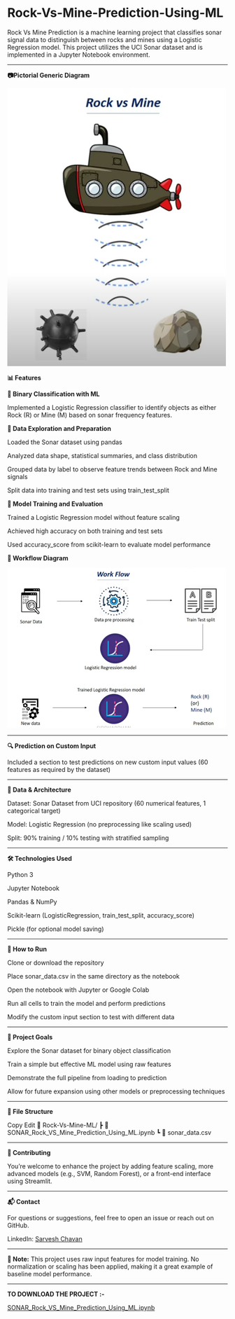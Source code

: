 # Rock-Vs-Mine-Prediction-Using-ML
Rock Vs Mine Prediction is a machine learning project that classifies sonar signal data to distinguish between rocks and mines using a Logistic Regression model. This project utilizes the UCI Sonar dataset and is implemented in a Jupyter Notebook environment.

---

**📷Pictorial Generic Diagram**

<img src="g1.png" alt="Match Analysis" width="500"/>

**📊 Features**

**🧠 Binary Classification with ML**

Implemented a Logistic Regression classifier to identify objects as either Rock (R) or Mine (M) based on sonar frequency features.

**📂 Data Exploration and Preparation**

Loaded the Sonar dataset using pandas

Analyzed data shape, statistical summaries, and class distribution

Grouped data by label to observe feature trends between Rock and Mine signals

Split data into training and test sets using train_test_split

**🎯 Model Training and Evaluation**

Trained a Logistic Regression model without feature scaling

Achieved high accuracy on both training and test sets

Used accuracy_score from scikit-learn to evaluate model performance

**🏢 Workflow Diagram**

<img src="g2.png" alt="Match Analysis" width="500"/>

---

**🔍 Prediction on Custom Input**

Included a section to test predictions on new custom input values (60 features as required by the dataset)

---

**🧩 Data & Architecture**

Dataset: Sonar Dataset from UCI repository (60 numerical features, 1 categorical target)

Model: Logistic Regression (no preprocessing like scaling used)

Split: 90% training / 10% testing with stratified sampling

---

**🛠️ Technologies Used**

Python 3

Jupyter Notebook

Pandas & NumPy

Scikit-learn (LogisticRegression, train_test_split, accuracy_score)

Pickle (for optional model saving)

---

**🚀 How to Run**

Clone or download the repository

Place sonar_data.csv in the same directory as the notebook

Open the notebook with Jupyter or Google Colab

Run all cells to train the model and perform predictions

Modify the custom input section to test with different data

---

**📌 Project Goals**

Explore the Sonar dataset for binary object classification

Train a simple but effective ML model using raw features

Demonstrate the full pipeline from loading to prediction

Allow for future expansion using other models or preprocessing techniques

---

**📁 File Structure**

Copy
Edit
📁 Rock-Vs-Mine-ML/
 ┣ 📄 SONAR_Rock_VS_Mine_Prediction_Using_ML.ipynb
 ┗ 📄 sonar_data.csv

---
 
**🤝 Contributing**

You’re welcome to enhance the project by adding feature scaling, more advanced models (e.g., SVM, Random Forest), or a front-end interface using Streamlit.

---

**📬 Contact**

For questions or suggestions, feel free to open an issue or reach out on GitHub.

LinkedIn: [Sarvesh Chavan](https://linkedin.com/in/sarvesh-chavan)

---

**📝 Note:** This project uses raw input features for model training. No normalization or scaling has been applied, making it a great example of baseline model performance.

---

**TO DOWNLOAD THE PROJECT :-**

[SONAR_Rock_VS_Mine_Prediction_Using_ML.ipynb](https://drive.google.com/file/d/1sw0f0Iz2LqWCVOyGaAGAZ__tkE54W3q3/view?usp=sharing)
